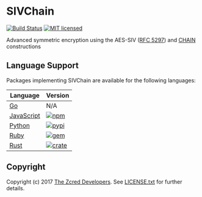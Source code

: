 # SIVChain

[![Build Status][build-image]][build-link]
[![MIT licensed][license-image]][license-link]

[build-image]: https://secure.travis-ci.org/zcred/sivchain.svg?branch=master
[build-link]: http://travis-ci.org/zcred/sivchain
[license-image]: https://img.shields.io/badge/license-MIT-blue.svg
[license-link]: https://github.com/zcred/sivchain/blob/master/LICENSE.txt

Advanced symmetric encryption using the AES-SIV ([RFC 5297]) and [CHAIN] constructions

[RFC 5297]: https://tools.ietf.org/html/rfc5297
[CHAIN]: http://web.cs.ucdavis.edu/~rogaway/papers/oae.pdf

## Language Support

Packages implementing SIVChain are available for the following languages:

| Language               | Version                              |
|------------------------|--------------------------------------|
| [Go][go-link]          | N/A                                  |
| [JavaScript][npm-link] | [![npm][npm-shield]][npm-link]       |
| [Python][pypi-link]    | [![pypi][pypi-shield]][pypi-link]    |
| [Ruby][gem-link]       | [![gem][gem-shield]][gem-link]       |
| [Rust][crate-link]     | [![crate][crate-shield]][crate-link] |

[go-link]: https://github.com/zcred/sivchain/tree/master/go
[npm-shield]: https://img.shields.io/npm/v/sivchain.svg
[npm-link]: https://www.npmjs.com/package/sivchain
[pypi-shield]: https://img.shields.io/pypi/v/sivchain.svg
[pypi-link]: https://pypi.python.org/pypi/sivchain/
[gem-shield]: https://badge.fury.io/rb/sivchain.svg
[gem-link]: https://rubygems.org/gems/sivchain
[crate-shield]: https://img.shields.io/crates/v/sivchain.svg
[crate-link]: https://crates.io/crates/sivchain

## Copyright

Copyright (c) 2017 [The Zcred Developers][AUTHORS].
See [LICENSE.txt] for further details.

[AUTHORS]: https://github.com/zcred/zcred/blob/master/AUTHORS.md
[LICENSE.txt]: https://github.com/zcred/sivchain/blob/master/LICENSE.txt
